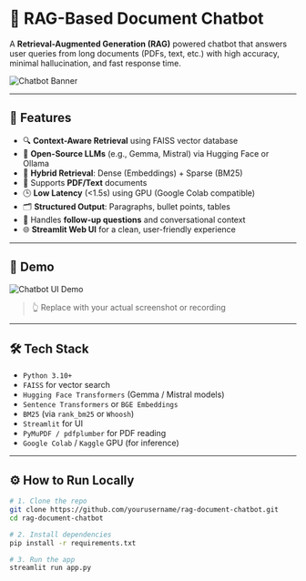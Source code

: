 # 🧠 RAG-Based Document Chatbot

A **Retrieval-Augmented Generation (RAG)** powered chatbot that answers user queries from long documents (PDFs, text, etc.) with high accuracy, minimal hallucination, and fast response time.

![Chatbot Banner](https://media.giphy.com/media/3oEjI6SIIHBdRxXI40/giphy.gif)

---

## 🚀 Features

- 🔍 **Context-Aware Retrieval** using FAISS vector database
- 🤖 **Open-Source LLMs** (e.g., Gemma, Mistral) via Hugging Face or Ollama
- 🔄 **Hybrid Retrieval**: Dense (Embeddings) + Sparse (BM25)
- 📄 Supports **PDF/Text** documents
- 🕒 **Low Latency** (<1.5s) using GPU (Google Colab compatible)
- 🗂️ **Structured Output**: Paragraphs, bullet points, tables
- 💬 Handles **follow-up questions** and conversational context
- 🌐 **Streamlit Web UI** for a clean, user-friendly experience

---

## 📸 Demo

![Chatbot UI Demo](https://user-images.githubusercontent.com/yourusername/your-demo-image.png)

> 👆 Replace with your actual screenshot or recording

---

## 🛠️ Tech Stack

- `Python 3.10+`
- `FAISS` for vector search
- `Hugging Face Transformers` (Gemma / Mistral models)
- `Sentence Transformers` or `BGE Embeddings`
- `BM25` (via `rank_bm25` or `Whoosh`)
- `Streamlit` for UI
- `PyMuPDF / pdfplumber` for PDF reading
- `Google Colab` / `Kaggle` GPU (for inference)

---

## ⚙️ How to Run Locally

```bash
# 1. Clone the repo
git clone https://github.com/yourusername/rag-document-chatbot.git
cd rag-document-chatbot

# 2. Install dependencies
pip install -r requirements.txt

# 3. Run the app
streamlit run app.py
